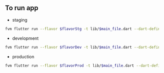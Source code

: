 ## To run app

- staging

```bash
fvm flutter run --flavor $flavorStg -t lib/$main_file.dart --dart-define-from-file=configs/sambathStg.json
```

- development

```bash
fvm flutter run --flavor $flavorDev -t lib/$main_file.dart --dart-define-from-file=configs/sambathStg.json
```

- production

```bash
fvm flutter run --flavor $flavorProd -t lib/$main_file.dart --dart-define-from-file=configs/sambathStg.json
```
